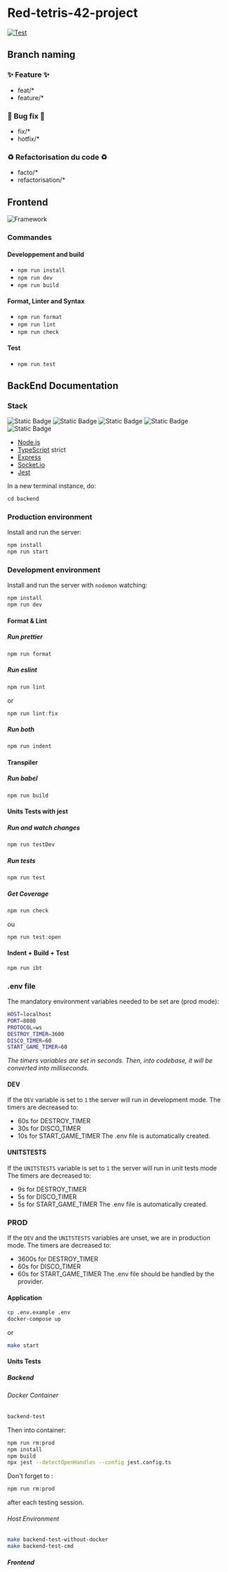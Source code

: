 # Red-tetris-42-project

[![Test](https://github.com/louchebem06/red-tetris-42-project/actions/workflows/main.yaml/badge.svg?branch=main)](https://github.com/louchebem06/red-tetris-42-project/actions/workflows/main.yaml)

## Branch naming

### ✨ Feature ✨

- feat/\*
- feature/\*

### 🐛 Bug fix 🐛

- fix/\*
- hotfix/\*

### ♻️ Refactorisation du code ♻️

- facto/\*
- refactorisation/\*

## Frontend

![Framework](https://img.shields.io/badge/svelteKit-%23f1413d.svg?style=for-the-badge&logo=svelte&logoColor=white)

### Commandes

#### Developpement and build

- `npm run install`
- `npm run dev`
- `npm run build`

#### Format, Linter and Syntax

- `npm run format`
- `npm run lint`
- `npm run check`

#### Test

- `npm run test`

## BackEnd Documentation

### Stack

![Static Badge](https://img.shields.io/badge/Node.js-339933?style=for-the-badge&logo=nodedotjs&logoColor=white)
![Static Badge](https://img.shields.io/badge/TypeScript-3178c6?style=for-the-badge&logo=typescript&logoColor=white)
![Static Badge](https://img.shields.io/badge/Express.js-black?style=for-the-badge&logo=express&logoColor=white)
![Static Badge](https://img.shields.io/badge/Socket.io-010101?style=for-the-badge&logo=socketdotio&logoColor=white)
![Static Badge](https://img.shields.io/badge/Jest-C21325?style=for-the-badge&logo=jest&logoColor=white)

- [Node.js](https://nodejs.org/fr)
- [TypeScript](https://www.typescriptlang.org/) strict
- [Express](https://expressjs.com/)
- [Socket.io](https://socket.io/fr/)
- [Jest](https://jestjs.io/)

In a new terminal instance, do:

```js
cd backend
```

### Production environment

Install and run the server:

```js
npm install
npm run start
```

### Development environment

Install and run the server with `nodemon` watching:

```js
npm install
npm run dev
```

#### Format & Lint

##### Run prettier

```js
npm run format
```

##### Run eslint

```js
npm run lint
```

or

```js
npm run lint:fix
```

##### Run both

```js
npm run indent
```

#### Transpiler

##### Run babel

```js
npm run build
```

#### Units Tests with jest

##### Run and watch changes

```js
npm run testDev
```

##### Run tests

```js
npm run test
```

##### Get Coverage

```js
npm run check
```

ou

```js
npm run test:open
```

#### Indent + Build + Test

```js
npm run ibt
```

### .env file

The mandatory environment variables needed to be set are (prod mode):

```sh
HOST=localhost
PORT=8080
PROTOCOL=ws
DESTROY_TIMER=3600
DISCO_TIMER=60
START_GAME_TIMER=60
```

_The timers variables are set in seconds. Then, into codebase, it will be converted into milliseconds._

#### DEV

If the `DEV` variable is set to `1` the server will run in development mode.
The timers are decreased to:

- 60s for DESTROY_TIMER
- 30s for DISCO_TIMER
- 10s for START_GAME_TIMER
  The .env file is automatically created.

#### UNITSTESTS

If the `UNITSTESTS` variable is set to `1` the server will run in unit tests mode
The timers are decreased to:

- 9s for DESTROY_TIMER
- 5s for DISCO_TIMER
- 5s for START_GAME_TIMER
  The .env file is automatically created.

### PROD

If the `DEV` and the `UNITSTESTS` variables are unset, we are in production mode.
The timers are decreased to:

- 3600s for DESTROY_TIMER
- 60s for DISCO_TIMER
- 60s for START_GAME_TIMER
  The .env file should be handled by the provider.

#### Application

```sh
cp .env.example .env
docker-compose up
```

or

```sh
make start
```

#### Units Tests

##### Backend

###### Docker Container

```sh
backend-test
```

Then into container:

```sh
npm run rm:prod
npm install
npm build
npx jest --detectOpenHandles --config jest.config.ts
```

Don't forget to :

```sh
npm run rm:prod
```

after each testing session.

###### Host Environment

```sh
make backend-test-without-docker
make backend-test-cmd
```

##### Frontend
